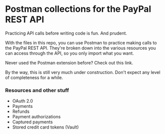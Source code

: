 Postman collections for the PayPal REST API
======

Practicing API calls before writing code is fun. And prudent.

With the files in this repo, you can use Postman to practice making calls to the PayPal REST API. They're broken down into the various resources you can access through the API, so you only import what you want.

Never used the Postman extension before? Check out this link.

By the way, this is still very much under construction. Don't expect any level of completeness for a while.

### Resources and other stuff
* OAuth 2.0
* Payments
* Refunds
* Payment authorizations
* Captured payments
* Stored credit card tokens (Vault)
